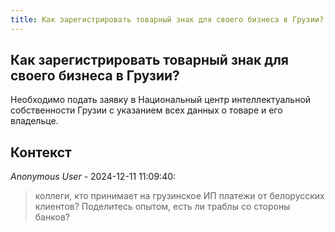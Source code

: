 ```yaml
---
title: Как зарегистрировать товарный знак для своего бизнеса в Грузии?
---
```


## Как зарегистрировать товарный знак для своего бизнеса в Грузии?

Необходимо подать заявку в Национальный центр интеллектуальной собственности Грузии с указанием всех данных о товаре и его владельце.

## Контекст

_Anonymous User_ - 2024-12-11 11:09:40:

> коллеги, кто принимает на грузинское ИП платежи от белорусских клиентов? Поделитесь опытом, есть ли траблы со стороны банков?
